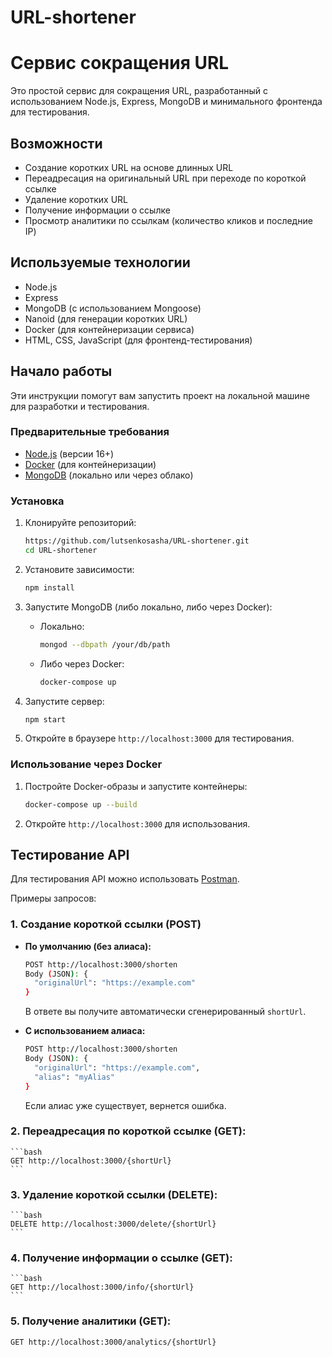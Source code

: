 # URL-shortener

# Сервис сокращения URL

Это простой сервис для сокращения URL, разработанный с использованием Node.js, Express, MongoDB и минимального фронтенда для тестирования.

## Возможности

- Создание коротких URL на основе длинных URL
- Переадресация на оригинальный URL при переходе по короткой ссылке
- Удаление коротких URL
- Получение информации о ссылке
- Просмотр аналитики по ссылкам (количество кликов и последние IP)

## Используемые технологии

- Node.js
- Express
- MongoDB (с использованием Mongoose)
- Nanoid (для генерации коротких URL)
- Docker (для контейнеризации сервиса)
- HTML, CSS, JavaScript (для фронтенд-тестирования)

## Начало работы

Эти инструкции помогут вам запустить проект на локальной машине для разработки и тестирования.

### Предварительные требования

- [Node.js](https://nodejs.org/) (версии 16+)
- [Docker](https://www.docker.com/) (для контейнеризации)
- [MongoDB](https://www.mongodb.com/) (локально или через облако)

### Установка

1. Клонируйте репозиторий:
    ```bash
    https://github.com/lutsenkosasha/URL-shortener.git
    cd URL-shortener
    ```

2. Установите зависимости:
    ```bash
    npm install
    ```

3. Запустите MongoDB (либо локально, либо через Docker):
    - Локально:
      ```bash
      mongod --dbpath /your/db/path
      ```
    - Либо через Docker:
      ```bash
      docker-compose up
      ```

4. Запустите сервер:
    ```bash
    npm start
    ```

5. Откройте в браузере `http://localhost:3000` для тестирования.

### Использование через Docker

1. Постройте Docker-образы и запустите контейнеры:
    ```bash
    docker-compose up --build
    ```

2. Откройте `http://localhost:3000` для использования.

## Тестирование API

Для тестирования API можно использовать [Postman](https://www.postman.com/).

Примеры запросов:

### 1. **Создание короткой ссылки (POST)**

- **По умолчанию (без алиаса):**
    ```bash
    POST http://localhost:3000/shorten
    Body (JSON): {
      "originalUrl": "https://example.com"
    }
    ```
    В ответе вы получите автоматически сгенерированный `shortUrl`.

- **С использованием алиаса:**
    ```bash
    POST http://localhost:3000/shorten
    Body (JSON): {
      "originalUrl": "https://example.com",
      "alias": "myAlias"
    }
    ```
    Если алиас уже существует, вернется ошибка.

### 2. **Переадресация по короткой ссылке (GET):**
    ```bash
    GET http://localhost:3000/{shortUrl}
    ```

### 3. **Удаление короткой ссылки (DELETE):**
    ```bash
    DELETE http://localhost:3000/delete/{shortUrl}
    ```

### 4. **Получение информации о ссылке (GET):**
    ```bash
    GET http://localhost:3000/info/{shortUrl}
    ```

### 5. **Получение аналитики (GET):**
    GET http://localhost:3000/analytics/{shortUrl}
    

